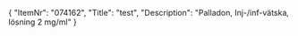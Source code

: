 {
  "ItemNr": "074162",
  "Title": "test",
  "Description": "Palladon, Inj-/inf-vätska, lösning 2 mg/ml"
}
